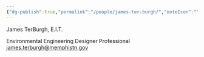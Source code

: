 ```yaml
---
{"dg-publish":true,"permalink":"/people/james-ter-burgh/","noteIcon":"","created":"2025-07-07T14:23:46.238-05:00"}
---
```


James TerBurgh, E.I.T.

Environmental Engineering Designer
Professional
james.terburgh@memphistn.gov